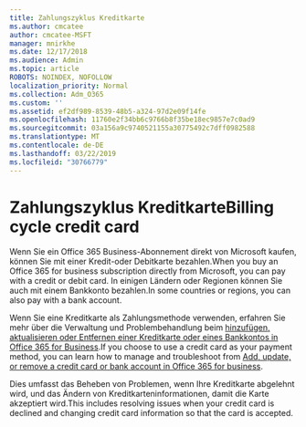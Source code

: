```yaml
---
title: Zahlungszyklus Kreditkarte
ms.author: cmcatee
author: cmcatee-MSFT
manager: mnirkhe
ms.date: 12/17/2018
ms.audience: Admin
ms.topic: article
ROBOTS: NOINDEX, NOFOLLOW
localization_priority: Normal
ms.collection: Adm_O365
ms.custom: ''
ms.assetid: ef2df989-8539-48b5-a324-97d2e09f14fe
ms.openlocfilehash: 11760e2f34bb6c9766b8f35be18ec9857e7c0ad9
ms.sourcegitcommit: 03a156a9c9740521155a30775492c7dff0982588
ms.translationtype: MT
ms.contentlocale: de-DE
ms.lasthandoff: 03/22/2019
ms.locfileid: "30766779"
---
```

# <a name="billing-cycle-credit-card"></a><span data-ttu-id="cb915-102">Zahlungszyklus Kreditkarte</span><span class="sxs-lookup"><span data-stu-id="cb915-102">Billing cycle credit card</span></span>

<span data-ttu-id="cb915-103">Wenn Sie ein Office 365 Business-Abonnement direkt von Microsoft kaufen, können Sie mit einer Kredit-oder Debitkarte bezahlen.</span><span class="sxs-lookup"><span data-stu-id="cb915-103">When you buy an Office 365 for business subscription directly from Microsoft, you can pay with a credit or debit card.</span></span> <span data-ttu-id="cb915-104">In einigen Ländern oder Regionen können Sie auch mit einem Bankkonto bezahlen.</span><span class="sxs-lookup"><span data-stu-id="cb915-104">In some countries or regions, you can also pay with a bank account.</span></span>
  
<span data-ttu-id="cb915-105">Wenn Sie eine Kreditkarte als Zahlungsmethode verwenden, erfahren Sie mehr über die Verwaltung und Problembehandlung beim [hinzufügen, aktualisieren oder Entfernen einer Kreditkarte oder eines Bankkontos in Office 365 for Business](https://support.office.com/article/30ba9c83-50d8-4020-90ed-830a5b8c8724?wt.mc_id=billing_cycle_AI).</span><span class="sxs-lookup"><span data-stu-id="cb915-105">If you choose to use a credit card as your payment method, you can learn how to manage and troubleshoot from [Add, update, or remove a credit card or bank account in Office 365 for business](https://support.office.com/article/30ba9c83-50d8-4020-90ed-830a5b8c8724?wt.mc_id=billing_cycle_AI).</span></span>
  
<span data-ttu-id="cb915-106">Dies umfasst das Beheben von Problemen, wenn Ihre Kreditkarte abgelehnt wird, und das Ändern von Kreditkarteninformationen, damit die Karte akzeptiert wird.</span><span class="sxs-lookup"><span data-stu-id="cb915-106">This includes resolving issues when your credit card is declined and changing credit card information so that the card is accepted.</span></span>
  

